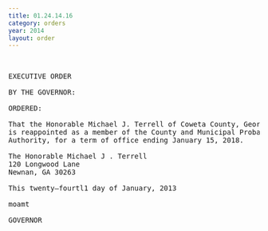 ```yaml
---
title: 01.24.14.16
category: orders
year: 2014
layout: order
---
```


<pre> 

EXECUTIVE ORDER

BY THE GOVERNOR:

ORDERED:

That the Honorable Michael J. Terrell of Coweta County, Georgia,
is reappointed as a member of the County and Municipal Probation
Authority, for a term of office ending January 15, 2018.

The Honorable Michael J . Terrell
120 Longwood Lane
Newnan, GA 30263

This twenty—fourtl1 day of January, 2013

moamt

GOVERNOR

</pre>
